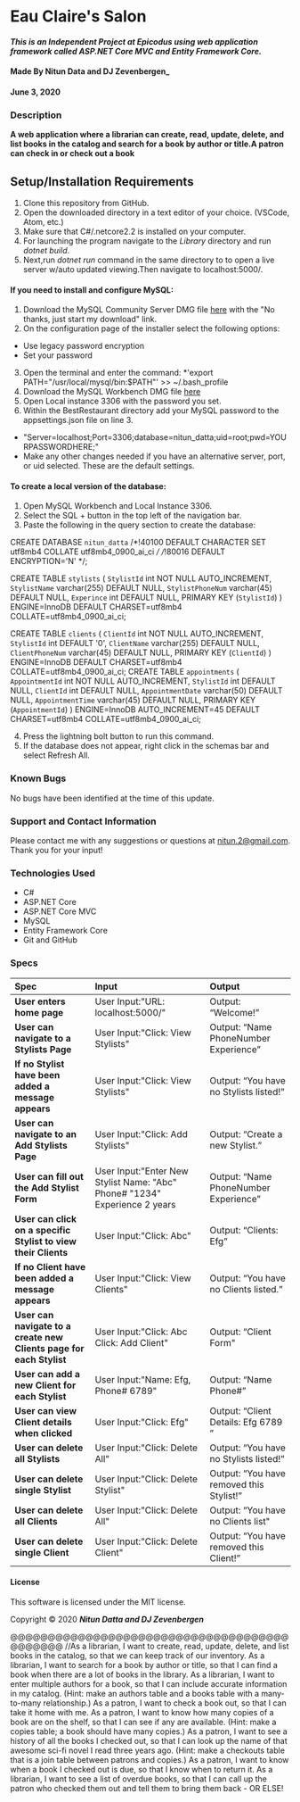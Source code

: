 
# **Eau Claire's Salon**

#### _This is an Independent Project at Epicodus using web application framework called ASP.NET Core MVC and Entity Framework Core._

#### Made By **Nitun Data and DJ Zevenbergen_**
#### June 3, 2020

### Description

__A web application where a librarian can create, read, update, delete, and list books in the catalog and search for a book by author or title.A patron can check in or check out a book__

## Setup/Installation Requirements

1. Clone this repository from GitHub.
2. Open the downloaded directory in a text editor of your choice.
  (VSCode, Atom, etc.)
3. Make sure that C#/.netcore2.2 is installed on your computer.  
4. For launching the program navigate to the _Library_ directory and run _dotnet build_.
5. Next,run _dotnet run_ command in the same directory to to open a live server w/auto updated viewing.Then navigate to localhost:5000/.

#### If you need to install and configure MySQL:
1. Download the MySQL Community Server DMG file [here](https://dev.mysql.com/downloads/file/?id=484914) with the "No thanks, just start my download" link.
2. On the configuration page of the installer select the following options:
* Use legacy password encryption
* Set your password
3. Open the terminal and enter the command:
*'export PATH="/usr/local/mysql/bin:$PATH"' >> ~/.bash_profile
4. Download the MySQL Workbench DMG file [here](https://dev.mysql.com/downloads/file/?id=484391)
5. Open Local instance 3306 with the password you set.
6. Within the BestRestaurant directory add your MySQL password to the appsettings.json file on line 3.
* "Server=localhost;Port=3306;database=nitun_datta;uid=root;pwd=YOURPASSWORDHERE;"
* Make any other changes needed if you have an alternative server, port, or uid selected. These are the default settings.

#### To create a local version of the database:
1. Open MySQL Workbench and Local Instance 3306.
2. Select the SQL + button in the top left of the navigation bar.
3. Paste the following in the query section to create the database:

CREATE DATABASE `nitun_datta` /*!40100 DEFAULT CHARACTER SET utf8mb4 COLLATE utf8mb4_0900_ai_ci */ /*!80016 DEFAULT ENCRYPTION='N' */;

CREATE TABLE `stylists` (
  `StylistId` int NOT NULL AUTO_INCREMENT,
  `StylistName` varchar(255) DEFAULT NULL,
  `StylistPhoneNum` varchar(45) DEFAULT NULL,
  `Experince` int DEFAULT NULL,
  PRIMARY KEY (`StylistId`)
) ENGINE=InnoDB DEFAULT CHARSET=utf8mb4 COLLATE=utf8mb4_0900_ai_ci;

CREATE TABLE `clients` (
  `ClientId` int NOT NULL AUTO_INCREMENT,
  `StylistId` int DEFAULT '0',
  `ClientName` varchar(255) DEFAULT NULL,
  `ClientPhoneNum` varchar(45) DEFAULT NULL,
  PRIMARY KEY (`ClientId`)
) ENGINE=InnoDB DEFAULT CHARSET=utf8mb4 COLLATE=utf8mb4_0900_ai_ci;
CREATE TABLE `appointments` (
  `AppointmentId` int NOT NULL AUTO_INCREMENT,
  `StylistId` int DEFAULT NULL,
  `ClientId` int DEFAULT NULL,
  `AppointmentDate` varchar(50) DEFAULT NULL,
  `AppointmentTime` varchar(45) DEFAULT NULL,
  PRIMARY KEY (`AppointmentId`)
) ENGINE=InnoDB AUTO_INCREMENT=45 DEFAULT CHARSET=utf8mb4 COLLATE=utf8mb4_0900_ai_ci;



4. Press the lightning bolt button to run this command.
5. If the database does not appear, right click in the schemas bar and select Refresh All.

### Known Bugs

No bugs have been identified at the time of this update.

### Support and Contact Information

Please contact me with any suggestions or questions at nitun.2@gmail.com. Thank you for your input!  

### Technologies Used

* C#
* ASP.NET Core
* ASP.NET Core MVC
* MySQL
* Entity Framework Core
* Git and GitHub

### Specs
| Spec | Input | Output |
| :------------- | :------------- | :------------- |
| **User enters home page** | User Input:"URL: localhost:5000/" | Output: “Welcome!” |
| **User can navigate to a Stylists Page** | User Input:"Click: View Stylists" | Output: “Name PhoneNumber Experience” |
| **If no Stylist have been added a message appears** | User Input:"Click: View Stylists" | Output: “You have no Stylists listed!” |
| **User can navigate to an Add Stylists Page** | User Input:"Click: Add Stylists" | Output: “Create a new Stylist.” |
| **User can fill out the Add Stylist Form** | User Input:"Enter New Stylist Name: "Abc" Phone# "1234" Experience 2 years  | Output: “Name PhoneNumber Experience” |
| **User can click on a specific Stylist to view their Clients** | User Input:"Click: Abc" | Output: “Clients: Efg” |
| **If no Client have been added a message appears** | User Input:"Click: View Clients" | Output: “You have no Clients listed.” |
| **User can navigate to a create new Clients page for each Stylist** | User Input:"Click: Abc Click: Add Client" | Output: “Client Form" |
| **User can add a new Client for each Stylist** | User Input:"Name: Efg, Phone# 6789" | Output: “Name Phone#” |
| **User can view Client details when clicked** | User Input:"Click: Efg" | Output: “Client Details: Efg 6789 ” |
| **User can delete all Stylists** | User Input:"Click: Delete All" | Output: “You have no Stylists listed!” |
| **User can delete single Stylist** | User Input:"Click: Delete Stylist" | Output: “You have removed this Stylist!” |
| **User can delete all Clients** | User Input:"Click: Delete All" | Output: “You have no Clients list" |
| **User can delete single Client** | User Input:"Click: Delete Client" | Output: “You have removed this Client!” |


#### License

This software is licensed under the MIT license.

Copyright © 2020 **_Nitun Datta and DJ Zevenbergen_**











@@@@@@@@@@@@@@@@@@@@@@@@@@@@@@@@@@@@@@@@@@@@
//As a librarian, I want to create, read, update, delete, and list books in the catalog, so that we can keep track of our inventory.
As a librarian, I want to search for a book by author or title, so that I can find a book when there are a lot of books in the library.
As a librarian, I want to enter multiple authors for a book, so that I can include accurate information in my catalog. (Hint: make an authors table and a books table with a many-to-many relationship.)
As a patron, I want to check a book out, so that I can take it home with me.
As a patron, I want to know how many copies of a book are on the shelf, so that I can see if any are available. (Hint: make a copies table; a book should have many copies.)
As a patron, I want to see a history of all the books I checked out, so that I can look up the name of that awesome sci-fi novel I read three years ago. (Hint: make a checkouts table that is a join table between patrons and copies.)
As a patron, I want to know when a book I checked out is due, so that I know when to return it.
As a librarian, I want to see a list of overdue books, so that I can call up the patron who checked them out and tell them to bring them back - OR ELSE!